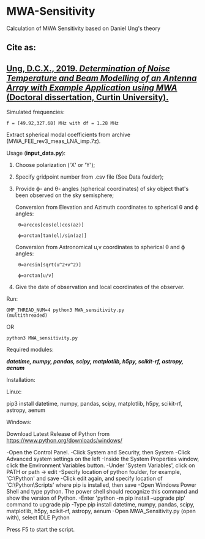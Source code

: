# MWA-Sensitivity
Calculation of MWA Sensitivity based on Daniel Ung's theory

## Cite as:

## **[Ung, D.C.X., 2019. *Determination of Noise Temperature and Beam Modelling of an Antenna Array with Example Application using MWA* (Doctoral dissertation, Curtin University).](https://espace.curtin.edu.au/handle/20.500.11937/77989)** 

Simulated frequencies: 

    f = [49.92,327.68] MHz with df = 1.28 MHz

Extract spherical modal coefficients from archive (MWA_FEE_rev3_meas_LNA_imp.7z).

Usage (**input_data.py**):

1. Choose polarization ('X' or 'Y');

2. Specify gridpoint number from .csv file (See Data foulder); 

3. Provide ϕ- and θ- angles (spherical coordinates) of sky object that's been observed on the sky semisphere;


    Conversion from Elevation and Azimuth coordinates to spherical θ and ϕ angles:

        θ=arccos[cos(el)cos(az)]

        ϕ=arctan[tan(el)/sin(az)]
      
      
    Conversion from Astronomical u,v coordinates to spherical θ and ϕ angles:
    
        θ=arcsin[sqrt(u^2+v^2)]

        ϕ=arctan[u/v]

4. Give the date of observation and local coordinates of the observer.


Run: 

    OMP_THREAD_NUM=4 python3 MWA_sensitivity.py 
    (multithreaded) 

OR

    python3 MWA_sensitivity.py
  

Required modules:

***datetime, numpy, pandas, scipy, matplotlib, h5py, scikit-rf, astropy, aenum***

Installation: 

Linux:

pip3 install datetime, numpy, pandas, scipy, matplotlib, h5py, scikit-rf, astropy, aenum


Windows:

Download Latest Release of Python from https://www.python.org/downloads/windows/

-Open the Control Panel.
-Click System and Security, then System
-Click Advanced system settings on the left
-Inside the System Properties window, click the Environment Variables button.
-Under 'System Variables', click on PATH or path -> edit
-Specify location of python foulder, for example, 'C:\Python' and save
-Click edit again, and specify location of 'C:\Python\Scripts' where pip is installed, then save
-Open Windows Power Shell and type python. The power shell should recognize this command and show the version of Python.
-Enter 'python -m pip install –upgrade pip' command to upgrade pip
-Type pip install datetime, numpy, pandas, scipy, matplotlib, h5py, scikit-rf, astropy, aenum
-Open MWA_Sensitivity.py (open with), select IDLE Python

Press F5 to start the script. 



